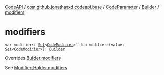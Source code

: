 [CodeAPI](../../../index.md) / [com.github.jonathanxd.codeapi.base](../../index.md) / [CodeParameter](../index.md) / [Builder](index.md) / [modifiers](.)

# modifiers

`var modifiers: `[`Set`](https://kotlinlang.org/api/latest/jvm/stdlib/kotlin.collections/-set/index.html)`<`[`CodeModifier`](../../-code-modifier/index.md)`>``fun modifiers(value: `[`Set`](https://kotlinlang.org/api/latest/jvm/stdlib/kotlin.collections/-set/index.html)`<`[`CodeModifier`](../../-code-modifier/index.md)`>): `[`Builder`](index.md)

Overrides [Builder.modifiers](../../-modifiers-holder/-builder/modifiers.md)

See [ModifiersHolder.modifiers](../../-modifiers-holder/modifiers.md)

